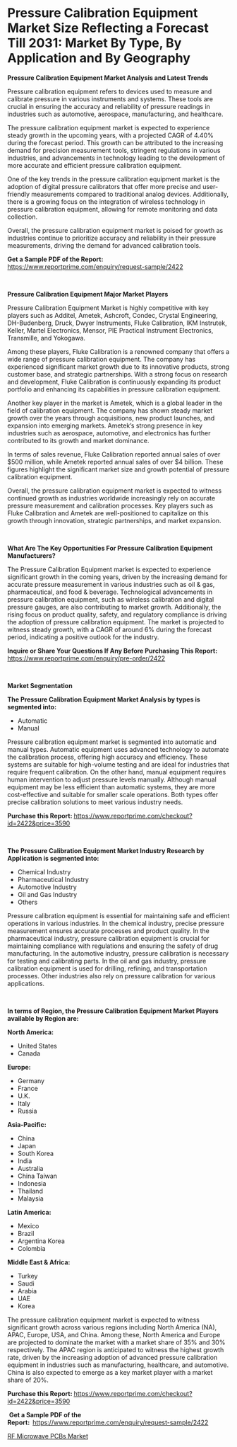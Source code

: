 <p><h1>Pressure Calibration Equipment Market Size Reflecting a Forecast Till 2031: Market By Type, By Application and By Geography</h1></p><p><strong>Pressure Calibration Equipment Market Analysis and Latest Trends</strong></p>
<p><p>Pressure calibration equipment refers to devices used to measure and calibrate pressure in various instruments and systems. These tools are crucial in ensuring the accuracy and reliability of pressure readings in industries such as automotive, aerospace, manufacturing, and healthcare.</p><p>The pressure calibration equipment market is expected to experience steady growth in the upcoming years, with a projected CAGR of 4.40% during the forecast period. This growth can be attributed to the increasing demand for precision measurement tools, stringent regulations in various industries, and advancements in technology leading to the development of more accurate and efficient pressure calibration equipment.</p><p>One of the key trends in the pressure calibration equipment market is the adoption of digital pressure calibrators that offer more precise and user-friendly measurements compared to traditional analog devices. Additionally, there is a growing focus on the integration of wireless technology in pressure calibration equipment, allowing for remote monitoring and data collection.</p><p>Overall, the pressure calibration equipment market is poised for growth as industries continue to prioritize accuracy and reliability in their pressure measurements, driving the demand for advanced calibration tools.</p></p>
<p><strong>Get a Sample PDF of the Report:&nbsp;</strong> <a href="https://www.reportprime.com/enquiry/request-sample/2422">https://www.reportprime.com/enquiry/request-sample/2422</a></p>
<p>&nbsp;</p>
<p><strong>Pressure Calibration Equipment Major Market Players</strong></p>
<p><p>Pressure Calibration Equipment Market is highly competitive with key players such as Additel, Ametek, Ashcroft, Condec, Crystal Engineering, DH-Budenberg, Druck, Dwyer Instruments, Fluke Calibration, IKM Instrutek, Keller, Martel Electronics, Mensor, PIE Practical Instrument Electronics, Transmille, and Yokogawa.</p><p>Among these players, Fluke Calibration is a renowned company that offers a wide range of pressure calibration equipment. The company has experienced significant market growth due to its innovative products, strong customer base, and strategic partnerships. With a strong focus on research and development, Fluke Calibration is continuously expanding its product portfolio and enhancing its capabilities in pressure calibration equipment.</p><p>Another key player in the market is Ametek, which is a global leader in the field of calibration equipment. The company has shown steady market growth over the years through acquisitions, new product launches, and expansion into emerging markets. Ametek’s strong presence in key industries such as aerospace, automotive, and electronics has further contributed to its growth and market dominance.</p><p>In terms of sales revenue, Fluke Calibration reported annual sales of over $500 million, while Ametek reported annual sales of over $4 billion. These figures highlight the significant market size and growth potential of pressure calibration equipment.</p><p>Overall, the pressure calibration equipment market is expected to witness continued growth as industries worldwide increasingly rely on accurate pressure measurement and calibration processes. Key players such as Fluke Calibration and Ametek are well-positioned to capitalize on this growth through innovation, strategic partnerships, and market expansion.</p></p>
<p>&nbsp;</p>
<p><strong>What Are The Key Opportunities For Pressure Calibration Equipment Manufacturers?</strong></p>
<p><p>The Pressure Calibration Equipment market is expected to experience significant growth in the coming years, driven by the increasing demand for accurate pressure measurement in various industries such as oil & gas, pharmaceutical, and food & beverage. Technological advancements in pressure calibration equipment, such as wireless calibration and digital pressure gauges, are also contributing to market growth. Additionally, the rising focus on product quality, safety, and regulatory compliance is driving the adoption of pressure calibration equipment. The market is projected to witness steady growth, with a CAGR of around 6% during the forecast period, indicating a positive outlook for the industry.</p></p>
<p><strong>Inquire or Share Your Questions If Any Before Purchasing This Report:</strong> <a href="https://www.reportprime.com/enquiry/pre-order/2422">https://www.reportprime.com/enquiry/pre-order/2422</a></p>
<p>&nbsp;</p>
<p><strong>Market Segmentation</strong></p>
<p><strong>The Pressure Calibration Equipment Market Analysis by types is segmented into:</strong></p>
<p><ul><li>Automatic</li><li>Manual</li></ul></p>
<p><p>Pressure calibration equipment market is segmented into automatic and manual types. Automatic equipment uses advanced technology to automate the calibration process, offering high accuracy and efficiency. These systems are suitable for high-volume testing and are ideal for industries that require frequent calibration. On the other hand, manual equipment requires human intervention to adjust pressure levels manually. Although manual equipment may be less efficient than automatic systems, they are more cost-effective and suitable for smaller scale operations. Both types offer precise calibration solutions to meet various industry needs.</p></p>
<p><strong>Purchase this Report:&nbsp;</strong><a href="https://www.reportprime.com/checkout?id=2422&price=3590">https://www.reportprime.com/checkout?id=2422&price=3590</a></p>
<p>&nbsp;</p>
<p><strong>The Pressure Calibration Equipment Market Industry Research by Application is segmented into:</strong></p>
<p><ul><li>Chemical Industry</li><li>Pharmaceutical Industry</li><li>Automotive Industry</li><li>Oil and Gas Industry</li><li>Others</li></ul></p>
<p><p>Pressure calibration equipment is essential for maintaining safe and efficient operations in various industries. In the chemical industry, precise pressure measurement ensures accurate processes and product quality. In the pharmaceutical industry, pressure calibration equipment is crucial for maintaining compliance with regulations and ensuring the safety of drug manufacturing. In the automotive industry, pressure calibration is necessary for testing and calibrating parts. In the oil and gas industry, pressure calibration equipment is used for drilling, refining, and transportation processes. Other industries also rely on pressure calibration for various applications.</p></p>
<p>&nbsp;</p>
<p><strong>In terms of Region, the Pressure Calibration Equipment Market Players available by Region are:</strong></p>
<p>
    <p> <strong> North America: </strong>
        <ul>
            <li>United States</li>
            <li>Canada</li>
        </ul>
        </p> 
    <p> <strong> Europe: </strong>
        <ul>
            <li>Germany</li>
            <li>France</li>
            <li>U.K.</li>
            <li>Italy</li>
            <li>Russia</li>
        </ul>
        </p> 
    <p> <strong> Asia-Pacific: </strong>
        <ul>
            <li>China</li>
            <li>Japan</li>
            <li>South Korea</li>
            <li>India</li>
            <li>Australia</li>
            <li>China Taiwan</li>
            <li>Indonesia</li>
            <li>Thailand</li>
            <li>Malaysia</li>
        </ul>
        </p> 
    <p> <strong> Latin America: </strong>
        <ul>
            <li>Mexico</li>
            <li>Brazil</li>
            <li>Argentina Korea</li>
            <li>Colombia</li>
        </ul>
        </p> 
    <p> <strong> Middle East & Africa: </strong>
        <ul>
            <li>Turkey</li>
            <li>Saudi</li>
            <li>Arabia</li>
            <li>UAE</li>
            <li>Korea</li>
        </ul>
    </p>
    </p>
<p><p>The pressure calibration equipment market is expected to witness significant growth across various regions including North America (NA), APAC, Europe, USA, and China. Among these, North America and Europe are projected to dominate the market with a market share of 35% and 30% respectively. The APAC region is anticipated to witness the highest growth rate, driven by the increasing adoption of advanced pressure calibration equipment in industries such as manufacturing, healthcare, and automotive. China is also expected to emerge as a key market player with a market share of 20%.</p></p>
<p><strong>Purchase this Report: </strong><a href="https://www.reportprime.com/checkout?id=2422&price=3590">https://www.reportprime.com/checkout?id=2422&price=3590</a></p>
<p>&nbsp;<strong>Get a Sample PDF of the Report:&nbsp;&nbsp;</strong><a href="https://www.reportprime.com/enquiry/request-sample/2422">https://www.reportprime.com/enquiry/request-sample/2422</a></p>
<p><strong></strong></p>
<p><p><a href="https://medium.com/@dhjdj3783/rf-microwave-pcbs-market-analysis-its-cagr-market-segmentation-and-global-industry-overview-1c5d864984bb">RF Microwave PCBs Market</a></p></p>